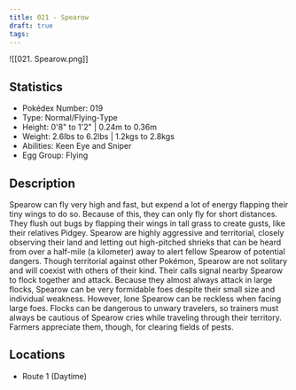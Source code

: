```yaml
---
title: 021 - Spearow
draft: true
tags:
---
```

![[021. Spearow.png]]
## Statistics
- Pokédex Number: 019
- Type: Normal/Flying-Type
- Height: 0'8" to 1'2" | 0.24m to 0.36m
- Weight: 2.6lbs to 6.2lbs | 1.2kgs to 2.8kgs
- Abilities: Keen Eye and Sniper
- Egg Group: Flying

## Description
Spearow can fly very high and fast, but expend a lot of energy flapping their tiny wings to do so. Because of this, they can only fly for short distances. They flush out bugs by flapping their wings in tall grass to create gusts, like their relatives Pidgey. 
Spearow are highly aggressive and territorial, closely observing their land and letting out high-pitched shrieks that can be heard from over a half-mile (a kilometer) away to alert fellow Spearow of potential dangers. Though territorial against other Pokémon, Spearow are not solitary and will coexist with others of their kind. Their calls signal nearby Spearow to flock together and attack. Because they almost always attack in large flocks, Spearow can be very formidable foes despite their small size and individual weakness. However, lone Spearow can be reckless when facing large foes. Flocks can be dangerous to unwary travelers, so trainers must always be cautious of Spearow cries while traveling through their territory. Farmers appreciate them, though, for clearing fields of pests.

## Locations
- Route 1 (Daytime)